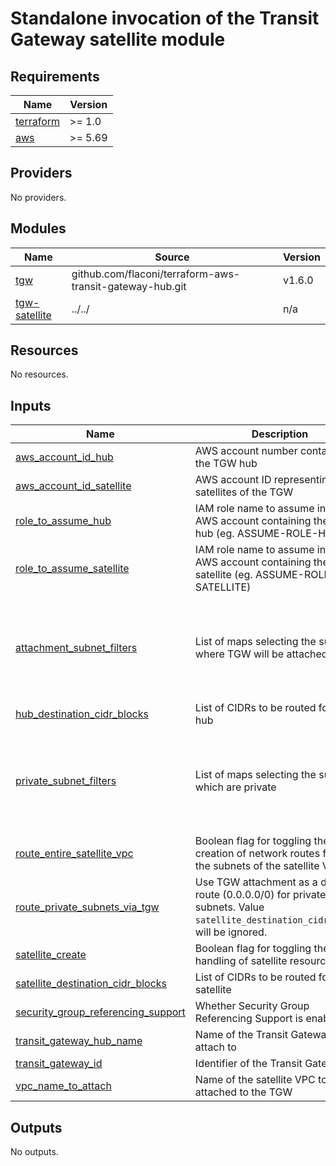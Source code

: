 # Standalone invocation of the Transit Gateway satellite module

<!-- BEGINNING OF PRE-COMMIT-TERRAFORM DOCS HOOK -->
## Requirements

| Name | Version |
|------|---------|
| <a name="requirement_terraform"></a> [terraform](#requirement\_terraform) | >= 1.0 |
| <a name="requirement_aws"></a> [aws](#requirement\_aws) | >= 5.69 |

## Providers

No providers.

## Modules

| Name | Source | Version |
|------|--------|---------|
| <a name="module_tgw"></a> [tgw](#module\_tgw) | github.com/flaconi/terraform-aws-transit-gateway-hub.git | v1.6.0 |
| <a name="module_tgw-satellite"></a> [tgw-satellite](#module\_tgw-satellite) | ../../ | n/a |

## Resources

No resources.

## Inputs

| Name | Description | Type | Default | Required |
|------|-------------|------|---------|:--------:|
| <a name="input_aws_account_id_hub"></a> [aws\_account\_id\_hub](#input\_aws\_account\_id\_hub) | AWS account number containing the TGW hub | `string` | n/a | yes |
| <a name="input_aws_account_id_satellite"></a> [aws\_account\_id\_satellite](#input\_aws\_account\_id\_satellite) | AWS account ID representing the satellites of the TGW | `string` | n/a | yes |
| <a name="input_role_to_assume_hub"></a> [role\_to\_assume\_hub](#input\_role\_to\_assume\_hub) | IAM role name to assume in the AWS account containing the TGW hub (eg. ASSUME-ROLE-HUB) | `string` | n/a | yes |
| <a name="input_role_to_assume_satellite"></a> [role\_to\_assume\_satellite](#input\_role\_to\_assume\_satellite) | IAM role name to assume in the AWS account containing the TGW satellite (eg. ASSUME-ROLE-SATELLITE) | `string` | n/a | yes |
| <a name="input_attachment_subnet_filters"></a> [attachment\_subnet\_filters](#input\_attachment\_subnet\_filters) | List of maps selecting the subnet(s) where TGW will be attached | <pre>list(object({<br>    name   = string<br>    values = list(string)<br>  }))</pre> | <pre>[<br>  {<br>    "name": "tag:Name",<br>    "values": [<br>      "*private*"<br>    ]<br>  }<br>]</pre> | no |
| <a name="input_hub_destination_cidr_blocks"></a> [hub\_destination\_cidr\_blocks](#input\_hub\_destination\_cidr\_blocks) | List of CIDRs to be routed for the hub | `list(string)` | `[]` | no |
| <a name="input_private_subnet_filters"></a> [private\_subnet\_filters](#input\_private\_subnet\_filters) | List of maps selecting the subnet(s) which are private | <pre>list(object({<br>    name   = string<br>    values = list(string)<br>  }))</pre> | <pre>[<br>  {<br>    "name": "tag:Name",<br>    "values": [<br>      "*private*"<br>    ]<br>  }<br>]</pre> | no |
| <a name="input_route_entire_satellite_vpc"></a> [route\_entire\_satellite\_vpc](#input\_route\_entire\_satellite\_vpc) | Boolean flag for toggling the creation of network routes for all the subnets of the satellite VPC | `bool` | `false` | no |
| <a name="input_route_private_subnets_via_tgw"></a> [route\_private\_subnets\_via\_tgw](#input\_route\_private\_subnets\_via\_tgw) | Use TGW attachment as a default route (0.0.0.0/0) for private subnets. Value `satellite_destination_cidr_block`s will be ignored. | `bool` | `false` | no |
| <a name="input_satellite_create"></a> [satellite\_create](#input\_satellite\_create) | Boolean flag for toggling the handling of satellite resources | `bool` | `false` | no |
| <a name="input_satellite_destination_cidr_blocks"></a> [satellite\_destination\_cidr\_blocks](#input\_satellite\_destination\_cidr\_blocks) | List of CIDRs to be routed for the satellite | `list(string)` | `[]` | no |
| <a name="input_security_group_referencing_support"></a> [security\_group\_referencing\_support](#input\_security\_group\_referencing\_support) | Whether Security Group Referencing Support is enabled. | `string` | `"disable"` | no |
| <a name="input_transit_gateway_hub_name"></a> [transit\_gateway\_hub\_name](#input\_transit\_gateway\_hub\_name) | Name of the Transit Gateway to attach to | `string` | `""` | no |
| <a name="input_transit_gateway_id"></a> [transit\_gateway\_id](#input\_transit\_gateway\_id) | Identifier of the Transit Gateway | `string` | `""` | no |
| <a name="input_vpc_name_to_attach"></a> [vpc\_name\_to\_attach](#input\_vpc\_name\_to\_attach) | Name of the satellite VPC to be attached to the TGW | `string` | `""` | no |

## Outputs

No outputs.

<!-- END OF PRE-COMMIT-TERRAFORM DOCS HOOK -->
